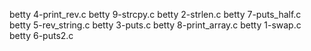 betty 4-print_rev.c 
betty 9-strcpy.c 
betty 2-strlen.c 
betty 7-puts_half.c 
betty 5-rev_string.c 
betty 3-puts.c 
betty 8-print_array.c 
betty 1-swap.c 
betty 6-puts2.c


